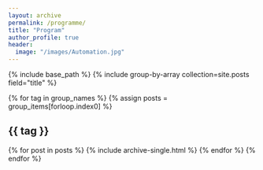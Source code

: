 ```yaml
---
layout: archive
permalink: /programme/
title: "Program"
author_profile: true
header:
  image: "/images/Automation.jpg"
---
```


{% include base_path %}
{% include group-by-array collection=site.posts field="title" %}


{% for tag in group_names %}
  {% assign posts = group_items[forloop.index0] %}
  <h2 id="{{ tag | slugify }}" class="archive__subtitle">{{ tag }}</h2>
  {% for post in posts %}
    {% include archive-single.html %}
  {% endfor %}
{% endfor %}
